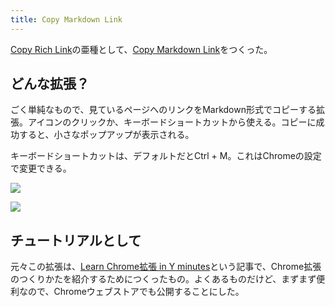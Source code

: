 ```yaml
---
title: Copy Markdown Link
---
```

[Copy Rich Link](https://chrome.google.com/webstore/detail/copy-rich-link/hikiamlgpdcabppakpmemaofmkgknpea)の亜種として、[Copy Markdown Link](https://chrome.google.com/webstore/detail/copy-markdown-link/gkceaaphhbeanfciglgpffnncfpipjpa)をつくった。

どんな拡張？
------

ごく単純なもので、見ているページへのリンクをMarkdown形式でコピーする拡張。アイコンのクリックか、キーボードショートカットから使える。コピーに成功すると、小さなポップアップが表示される。

キーボードショートカットは、デフォルトだとCtrl + M。これはChromeの設定で変更できる。

![](https://lh3.googleusercontent.com/SoBZAIHUDnzO5DIrV7mzwFYtq6JFZovLr70eGNYJTJpUESmZTTCCtpGQOx-FrUDQH7-lCpU6d0V0y3nwdlyQ2niXtqodxpD8qvEijayqId-gRuDhjFVcF7BRbmsfeYLMnPMuAy2UjQ2xDKTqdKc3OnEC1Zkc_6n8oMoYIWgjlVgHCGvFsWTZ947k024V)

![](https://lh6.googleusercontent.com/Yero0z3lCmZRuW8ItyOVOa72iHUlIhl7Ec7U0Cn8EYzu8OrQBhxIbkxrJ_lRi6MfzaGzkPLeHAPjqo-24grrdg7Mj59BlJFyJtZe4xBsucHIK0liOOKPFpchk5TKIMXdABI3bzbWOb9hOmk88w2mFFQ6Oo816H4oZw0lVphpUYzfSjx316WB2X-nDFDx)

チュートリアルとして
----------

元々この拡張は、[Learn Chrome拡張 in Y minutes](https://r7kamura.com/articles/2022-05-18-learn-chrome-extention-in-y-minutes)という記事で、Chrome拡張のつくりかたを紹介するためにつくったもの。よくあるものだけど、まずまず便利なので、Chromeウェブストアでも公開することにした。

